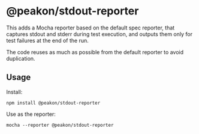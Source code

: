 # @peakon/stdout-reporter

This adds a Mocha reporter based on the default spec reporter, that captures stdout and stderr during test execution, and outputs them only for test failures at the end of the run.

The code reuses as much as possible from the default reporter to avoid duplication.

## Usage

Install:

`npm install @peakon/stdout-reporter`

Use as the reporter:

`mocha --reporter @peakon/stdout-reporter`

